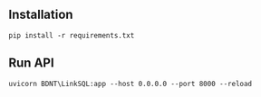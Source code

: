 ## Installation
```
pip install -r requirements.txt
```

## Run API
```
uvicorn BDNT\LinkSQL:app --host 0.0.0.0 --port 8000 --reload
```
